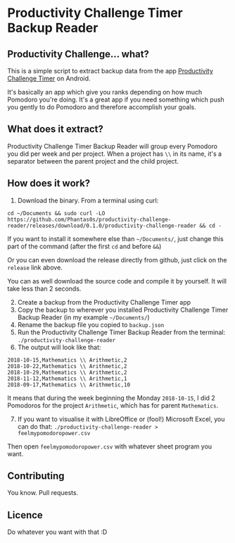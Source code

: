 # Productivity Challenge Timer Backup Reader

## Productivity Challenge... what?

This is a simple script to extract backup data from the app [Productivity Challenge Timer](https://play.google.com/store/apps/details?id=com.wlxd.pomochallenge&hl=en) on Android.

It's basically an app which give you ranks depending on how much Pomodoro you're doing. It's a great app if you need something which push you gently to do Pomodoro and therefore accomplish your goals.

## What does it extract?

Productivity Challenge Timer Backup Reader will group every Pomodoro you did per week and per project. When a project has `\\` in its name, it's a separator between the parent project and the child project.

## How does it work?

1. Download the binary. From a terminal using curl:

`cd ~/Documents && sudo curl -LO https://github.com/Phantas0s/productivity-challenge-reader/releases/download/0.1.0/productivity-challenge-reader && cd -`

If you want to install it somewhere else than `~/Documents/`, just change this part of the command (after the first `cd` and before `&&`)

Or you can even download the release directly from github, just click on the `release` link above.

You can as well download the source code and compile it by yourself. It will take less than 2 seconds.

2. Create a backup from the Productivity Challenge Timer app
3. Copy the backup to wherever you installed Productivity Challenge Timer Backup Reader (in my example `~/Documents/`)
4. Rename the backup file you copied to `backup.json`
5. Run the Productivity Challenge Timer Backup Reader from the terminal: `./productivity-challenge-reader`
6. The output will look like that:

```
2018-10-15,Mathematics \\ Arithmetic,2
2018-10-22,Mathematics \\ Arithmetic,2
2018-10-29,Mathematics \\ Arithmetic,2
2018-11-12,Mathematics \\ Arithmetic,1
2018-09-17,Mathematics \\ Arithmetic,10
```

It means that during the week beginning the Monday `2018-10-15`, I did 2 Pomodoros for the project `Arithmetic`, which has for parent `Mathematics`.

7. If you want to visualise it with LibreOffice or (fool!) Microsoft Excel, you can do that:
`./productivity-challenge-reader > feelmypomodoropower.csv`

Then open `feelmypomodoropower.csv` with whatever sheet program you want.

## Contributing

You know. Pull requests.

## Licence

Do whatever you want with that :D 


